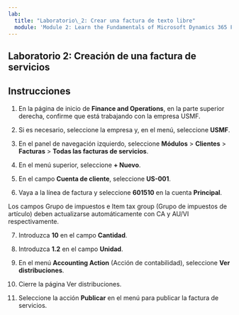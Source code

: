 ```yaml
---
lab:
  title: "Laboratorio\_2: Crear una factura de texto libre"
  module: 'Module 2: Learn the Fundamentals of Microsoft Dynamics 365 Finance'
---
```


## <a name="lab-2---create-a-free-text-invoice"></a>Laboratorio 2: Creación de una factura de servicios

## <a name="instructions"></a>Instrucciones

1. En la página de inicio de **Finance and Operations**, en la parte superior derecha, confirme que está trabajando con la empresa USMF.

2. Si es necesario, seleccione la empresa y, en el menú, seleccione **USMF**.

3. En el panel de navegación izquierdo, seleccione **Módulos** > **Clientes** > **Facturas** > **Todas las facturas de servicios**.

4. En el menú superior, seleccione **+ Nuevo**.

5. En el campo **Cuenta de cliente**, seleccione **US-001**.

6. Vaya a la línea de factura y seleccione **601510** en la cuenta **Principal**.

Los campos Grupo de impuestos e Item tax group (Grupo de impuestos de artículo) deben actualizarse automáticamente con CA y AU/VI respectivamente.

7. Introduzca **10** en el campo **Cantidad**.

8. Introduzca **1.2** en el campo **Unidad**.

9. En el menú **Accounting Action** (Acción de contabilidad), seleccione **Ver distribuciones**. 

10. Cierre la página Ver distribuciones.

11. Seleccione la acción **Publicar** en el menú para publicar la factura de servicios.
